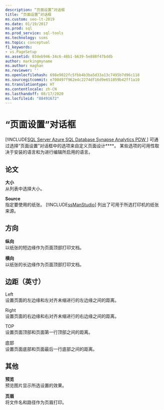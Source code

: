 ```yaml
---
description: “页面设置”对话框
title: “页面设置”对话框
ms.custom: seo-lt-2019
ms.date: 01/19/2017
ms.prod: sql
ms.prod_service: sql-tools
ms.technology: ssms
ms.topic: conceptual
f1_keywords:
- vs.PageSetup
ms.assetid: 03deb946-34c6-48b1-b639-5e888f47bddb
author: markingmyname
ms.author: maghan
ms.reviewer: ''
ms.openlocfilehash: 698e9022fc5fbb4b3ba5d33a13c7495b7d96c118
ms.sourcegitcommit: e700497f962e4c2274df16d9e651059b42ff1a10
ms.translationtype: HT
ms.contentlocale: zh-CN
ms.lasthandoff: 08/17/2020
ms.locfileid: "88491672"
---
```

# <a name="page-setup-dialog-box"></a>“页面设置”对话框
[!INCLUDE[SQL Server Azure SQL Database Synapse Analytics PDW ](../../includes/applies-to-version/sql-asdb-asdbmi-asa-pdw.md)]
 可通过选择“页面设置”对话框中的选项来自定义页面设计****。 某些选项的可用性取决于安装的语言和为进行编辑所启用的语言。  
  
## <a name="paper"></a>论文  
**大小**  
从列表中选择大小。  
  
**Source**  
指定要使用的纸张。 [!INCLUDE[ssManStudio](../../includes/ssmanstudio-md.md)] 列出了可用于所选打印机的纸张来源。  
  
## <a name="orientation"></a>方向  
**纵向**  
以纸张的短边缘作为页面顶部打印文档。  
  
**横向**  
以纸张的长边缘作为页面顶部打印文档。  
  
## <a name="margins-inches"></a>边距（英寸）  
Left  
设置页面的左边缘和左对齐未缩进行的左边缘之间的距离。  
  
Right  
设置页面的右边缘和右对齐未缩进行的右边缘之间的距离。  
  
TOP  
设置页面顶部和页面第一行顶部之间的距离。  
  
底部  
设置页面底部和页面最后一行底部之间的距离。  
  
## <a name="other"></a>其他  
**预览**  
预览图片显示所选设置的效果。  
  
**页眉**  
将文件名和路径作为页眉打印。  
  
